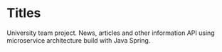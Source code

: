 # Titles
University team project. News, articles and other information API using microservice architecture build with Java Spring.
